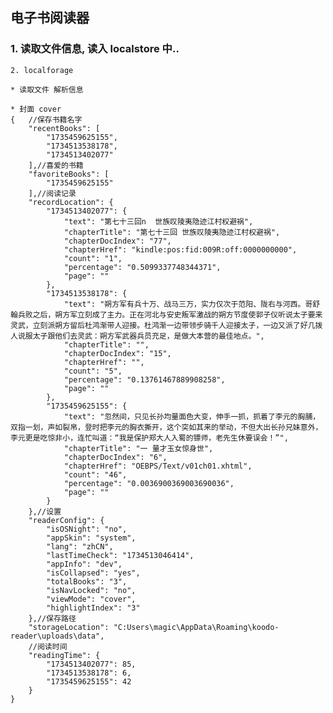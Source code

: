 ## 电子书阅读器

### 1. 读取文件信息, 读入 localstore 中..

    2. localforage

    * 读取文件 解析信息

    * 封面 cover
    {   //保存书籍名字
        "recentBooks": [
            "1735459625155",
            "1734513538178",
            "1734513402077"
        ],//喜爱的书籍
        "favoriteBooks": [
            "1735459625155"
        ],//阅读记录
        "recordLocation": {
            "1734513402077": {
                "text": "第七十三回n  世族叹陵夷隐迹江村权避祸",
                "chapterTitle": "第七十三回 世族叹陵夷隐迹江村权避祸",
                "chapterDocIndex": "77",
                "chapterHref": "kindle:pos:fid:009R:off:0000000000",
                "count": "1",
                "percentage": "0.5099337748344371",
                "page": ""
            },
            "1734513538178": {
                "text": "朔方军有兵十万、战马三万，实力仅次于范阳、陇右与河西。哥舒翰兵败之后，朔方军立刻成了主力。正在河北与安史叛军激战的朔方节度使郭子仪听说太子要来灵武，立刻派朔方留后杜鸿渐带人迎接。杜鸿渐一边带领步骑千人迎接太子，一边又派了好几拨人说服太子跟他们去灵武：朔方军武器兵员充足，是做大本营的最佳地点。",
                "chapterTitle": "",
                "chapterDocIndex": "15",
                "chapterHref": "",
                "count": "5",
                "percentage": "0.13761467889908258",
                "page": ""
            },
            "1735459625155": {
                "text": "忽然间，只见长孙均量面色大变，伸手一抓，抓着了李元的胸脯，双指一划，声如裂帛，登时把李元的胸衣撕开，这个突如其来的举动，不但大出长孙兄妹意外，李元更是吃惊非小，连忙叫道：“我是保护郑大人入蜀的镖师，老先生休要误会！”",
                "chapterTitle": "一 量才玉女惊身世",
                "chapterDocIndex": "6",
                "chapterHref": "OEBPS/Text/v01ch01.xhtml",
                "count": "46",
                "percentage": "0.0036900369003690036",
                "page": ""
            }
        },//设置
        "readerConfig": {
            "isOSNight": "no",
            "appSkin": "system",
            "lang": "zhCN",
            "lastTimeCheck": "1734513046414",
            "appInfo": "dev",
            "isCollapsed": "yes",
            "totalBooks": "3",
            "isNavLocked": "no",
            "viewMode": "cover",
            "highlightIndex": "3"
        },//保存路径
        "storageLocation": "C:Users\magic\AppData\Roaming\koodo-reader\uploads\data",
        //阅读时间
        "readingTime": {
            "1734513402077": 85,
            "1734513538178": 6,
            "1735459625155": 42
        }
    }
